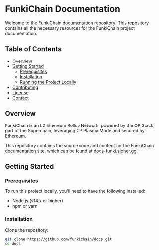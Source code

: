 # FunkiChain Documentation

Welcome to the FunkiChain documentation repository! This repository contains all the necessary resources for the FunkiChain project documentation.

## Table of Contents

- [Overview](#overview)
- [Getting Started](#getting-started)
  - [Prerequisites](#prerequisites)
  - [Installation](#installation)
  - [Running the Project Locally](#running-the-project-locally)
- [Contributing](#contributing)
- [License](#license)
- [Contact](#contact)

## Overview

FunkiChain is an L2 Ethereum Rollup Network, powered by the OP Stack, part of the Superchain, leveraging OP Plasma Mode and secured by Ethereum.

This repository contains the source code and content for the FunkiChain documentation site, which can be found at [docs-funki.sipher.gg](https://docs-funki.sipher.gg/docs/).

## Getting Started

### Prerequisites

To run this project locally, you'll need to have the following installed:

- Node.js (v14.x or higher)
- npm or yarn

### Installation

Clone the repository:

```bash
git clone https://github.com/funkichain/docs.git
cd docs
